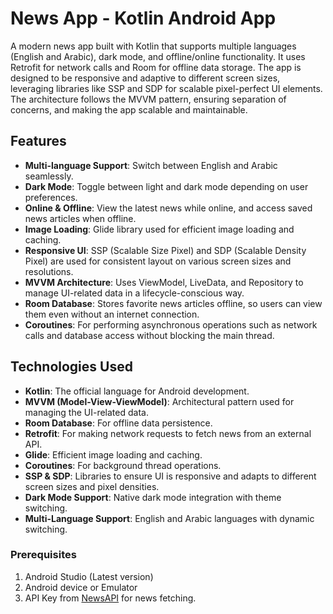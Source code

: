 # News App - Kotlin Android App

A modern news app built with Kotlin that supports multiple languages (English and Arabic), dark mode, and offline/online functionality. It uses Retrofit for network calls and Room for offline data storage. The app is designed to be responsive and adaptive to different screen sizes, leveraging libraries like SSP and SDP for scalable pixel-perfect UI elements. The architecture follows the MVVM pattern, ensuring separation of concerns, and making the app scalable and maintainable.

## Features

- **Multi-language Support**: Switch between English and Arabic seamlessly.
- **Dark Mode**: Toggle between light and dark mode depending on user preferences.
- **Online & Offline**: View the latest news while online, and access saved news articles when offline.
- **Image Loading**: Glide library used for efficient image loading and caching.
- **Responsive UI**: SSP (Scalable Size Pixel) and SDP (Scalable Density Pixel) are used for consistent layout on various screen sizes and resolutions.
- **MVVM Architecture**: Uses ViewModel, LiveData, and Repository to manage UI-related data in a lifecycle-conscious way.
- **Room Database**: Stores favorite news articles offline, so users can view them even without an internet connection.
- **Coroutines**: For performing asynchronous operations such as network calls and database access without blocking the main thread.

## Technologies Used

- **Kotlin**: The official language for Android development.
- **MVVM (Model-View-ViewModel)**: Architectural pattern used for managing the UI-related data.
- **Room Database**: For offline data persistence.
- **Retrofit**: For making network requests to fetch news from an external API.
- **Glide**: Efficient image loading and caching.
- **Coroutines**: For background thread operations.
- **SSP & SDP**: Libraries to ensure UI is responsive and adapts to different screen sizes and pixel densities.
- **Dark Mode Support**: Native dark mode integration with theme switching.
- **Multi-Language Support**: English and Arabic languages with dynamic switching.

### Prerequisites

1. Android Studio (Latest version)
2. Android device or Emulator
3. API Key from [NewsAPI](https://newsapi.org/) for news fetching.
